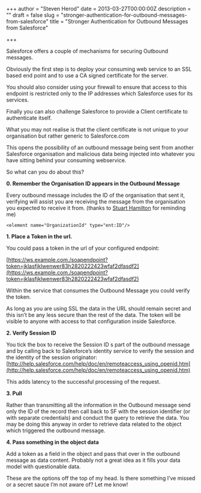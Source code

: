 +++
author = "Steven Herod"
date = 2013-03-27T00:00:00Z
description = ""
draft = false
slug = "stronger-authentication-for-outbound-messages-from-salesforce"
title = "Stronger Authentication for Outbound Messages from Salesforce"

+++


Salesforce offers a couple of mechanisms for securing Outbound messages.

Obviously the first step is to deploy your consuming web service to an SSL based end point and to use a CA signed certificate for the server.

You should also consider using your firewall to ensure that access to this endpoint is restricted only to the IP addresses which Salesforce uses for its services.

Finally you can also challenge Salesforce to provide a Client certificate to authenticate itself.

What you may not realise is that the client certificate is not unique to your organisation but rather generic to Salesforce.com

This opens the possibility of an outbound message being sent from another Salesforce organisation and malicious data being injected into whatever you have sitting behind your consuming webservice.

So what can you do about this?

**0. Remember the Organisation ID appears in the Outbound Message**

Every outbound message includes the ID of the organisation that sent it, verifying will assist you are receiving the message from the organisation you expected to receive it from. (thanks to [Stuart Hamilton](http://twitter.com/stuandgravy) for reminding me)

```
<element name="OrganizationId" type="ent:ID"/>
```

**1. Place a Token in the url.**

You could pass a token in the url of your configured endpoint:

[https://ws.example.com./soapendpoint?token=jklasfjklwenwer83h2820222423wfaf2dfasdf2](https://ws.example.com./soapendpoint?token=jklasfjklwenwer83h2820222423wfaf2dfasdf2)

Within the service that consumes the Outbound Message you could verify the token.

As long as you are using SSL the data in the URL should remain secret and this isn’t be any less secure than the rest of the data. The token will be visible to anyone with access to that configuration inside Salesforce.

**2. Verify Session ID**

You tick the box to receive the Session ID s part of the outbound message and by calling back to Salesforce’s identity service to verify the session and the identity of the session originator: [http://help.salesforce.com/help/doc/en/remoteaccess_using_openid.htm](http://help.salesforce.com/help/doc/en/remoteaccess_using_openid.htm)

This adds latency to the successful processing of the request.

**3. Pull**

Rather than transmitting all the information in the Outbound message send only the ID of the record then call back to SF with the session identifier (or with separate credentials) and conduct the query to retrieve the data. You may be doing this anyway in order to retrieve data related to the object which triggered the outbound message.

**4. Pass something in the object data**

Add a token as a field in the object and pass that over in the outbound message as data content. Probably not a great idea as it fills your data model with questionable data.

These are the options off the top of my head. Is there something I’ve missed or a secret sauce I’m not aware of? Let me know!


